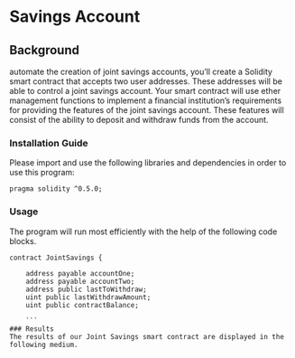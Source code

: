 # Savings Account
 

## Background
automate the creation of joint savings accounts, you’ll create a Solidity smart contract that accepts two user addresses. These addresses will be able to control a joint savings account. Your smart contract will use ether management functions to implement a financial institution’s requirements for providing the features of the joint savings account. These features will consist of the ability to deposit and withdraw funds from the account.

### Installation Guide
Please import and use the following libraries and dependencies in order to use this program:
```
pragma solidity ^0.5.0;
```

### Usage
The program will run most efficiently with the help of the following code blocks.

```
contract JointSavings {

    address payable accountOne;
    address payable accountTwo;
    address public lastToWithdraw;
    uint public lastWithdrawAmount;
    uint public contractBalance;
    
    ```
### Results
The results of our Joint Savings smart contract are displayed in the following medium.
